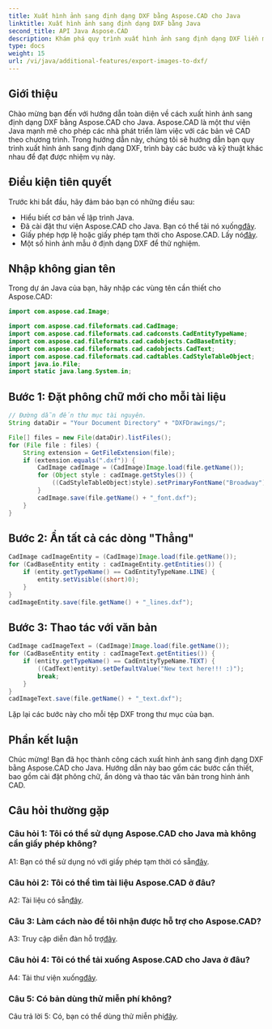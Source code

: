 ```yaml
---
title: Xuất hình ảnh sang định dạng DXF bằng Aspose.CAD cho Java
linktitle: Xuất hình ảnh sang định dạng DXF bằng Java
second_title: API Java Aspose.CAD
description: Khám phá quy trình xuất hình ảnh sang định dạng DXF liền mạch bằng Aspose.CAD cho Java. Hướng dẫn từng bước, Câu hỏi thường gặp và hơn thế nữa.
type: docs
weight: 15
url: /vi/java/additional-features/export-images-to-dxf/
---
```

## Giới thiệu

Chào mừng bạn đến với hướng dẫn toàn diện về cách xuất hình ảnh sang định dạng DXF bằng Aspose.CAD cho Java. Aspose.CAD là một thư viện Java mạnh mẽ cho phép các nhà phát triển làm việc với các bản vẽ CAD theo chương trình. Trong hướng dẫn này, chúng tôi sẽ hướng dẫn bạn quy trình xuất hình ảnh sang định dạng DXF, trình bày các bước và kỹ thuật khác nhau để đạt được nhiệm vụ này.

## Điều kiện tiên quyết

Trước khi bắt đầu, hãy đảm bảo bạn có những điều sau:

- Hiểu biết cơ bản về lập trình Java.
-  Đã cài đặt thư viện Aspose.CAD cho Java. Bạn có thể tải nó xuống[đây](https://releases.aspose.com/cad/java/).
- Giấy phép hợp lệ hoặc giấy phép tạm thời cho Aspose.CAD. Lấy nó[đây](https://purchase.aspose.com/temporary-license/).
- Một số hình ảnh mẫu ở định dạng DXF để thử nghiệm.

## Nhập không gian tên

Trong dự án Java của bạn, hãy nhập các vùng tên cần thiết cho Aspose.CAD:

```java
import com.aspose.cad.Image;

import com.aspose.cad.fileformats.cad.CadImage;
import com.aspose.cad.fileformats.cad.cadconsts.CadEntityTypeName;
import com.aspose.cad.fileformats.cad.cadobjects.CadBaseEntity;
import com.aspose.cad.fileformats.cad.cadobjects.CadText;
import com.aspose.cad.fileformats.cad.cadtables.CadStyleTableObject;
import java.io.File;
import static java.lang.System.in;
```

## Bước 1: Đặt phông chữ mới cho mỗi tài liệu

```java
// Đường dẫn đến thư mục tài nguyên.
String dataDir = "Your Document Directory" + "DXFDrawings/";

File[] files = new File(dataDir).listFiles();
for (File file : files) {
    String extension = GetFileExtension(file);
    if (extension.equals(".dxf")) {
        CadImage cadImage = (CadImage)Image.load(file.getName());
        for (Object style : cadImage.getStyles()) {
            ((CadStyleTableObject)style).setPrimaryFontName("Broadway");
        }
        cadImage.save(file.getName() + "_font.dxf");
    }
}
```

## Bước 2: Ẩn tất cả các dòng "Thẳng"

```java
CadImage cadImageEntity = (CadImage)Image.load(file.getName());
for (CadBaseEntity entity : cadImageEntity.getEntities()) {
    if (entity.getTypeName() == CadEntityTypeName.LINE) {
        entity.setVisible((short)0);
    }
}
cadImageEntity.save(file.getName() + "_lines.dxf");
```

## Bước 3: Thao tác với văn bản

```java
CadImage cadImageText = (CadImage)Image.load(file.getName());
for (CadBaseEntity entity : cadImageText.getEntities()) {
    if (entity.getTypeName() == CadEntityTypeName.TEXT) {
        ((CadText)entity).setDefaultValue("New text here!!! :)");
        break;
    }
}
cadImageText.save(file.getName() + "_text.dxf");
```

Lặp lại các bước này cho mỗi tệp DXF trong thư mục của bạn.

## Phần kết luận

Chúc mừng! Bạn đã học thành công cách xuất hình ảnh sang định dạng DXF bằng Aspose.CAD cho Java. Hướng dẫn này bao gồm các bước cần thiết, bao gồm cài đặt phông chữ, ẩn dòng và thao tác văn bản trong hình ảnh CAD.

## Câu hỏi thường gặp

### Câu hỏi 1: Tôi có thể sử dụng Aspose.CAD cho Java mà không cần giấy phép không?

 A1: Bạn có thể sử dụng nó với giấy phép tạm thời có sẵn[đây](https://purchase.aspose.com/temporary-license/).

### Câu hỏi 2: Tôi có thể tìm tài liệu Aspose.CAD ở đâu?

 A2: Tài liệu có sẵn[đây](https://reference.aspose.com/cad/java/).

### Câu 3: Làm cách nào để tôi nhận được hỗ trợ cho Aspose.CAD?

 A3: Truy cập diễn đàn hỗ trợ[đây](https://forum.aspose.com/c/cad/19).

### Câu hỏi 4: Tôi có thể tải xuống Aspose.CAD cho Java ở đâu?

 A4: Tải thư viện xuống[đây](https://releases.aspose.com/cad/java/).

### Câu 5: Có bản dùng thử miễn phí không?

 Câu trả lời 5: Có, bạn có thể dùng thử miễn phí[đây](https://releases.aspose.com/).